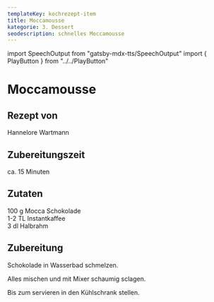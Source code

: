 ```yaml
---
templateKey: kochrezept-item
title: Moccamousse
kategorie: 3. Dessert
seodescription: schnelles Moccamousse
---
```

import SpeechOutput from "gatsby-mdx-tts/SpeechOutput"
import { PlayButton } from "../../PlayButton"

<SpeechOutput id="kochrezept-hannelore-wartmann-moccamousse" customPlayButton={PlayButton}>

# Moccamousse

## Rezept von

Hannelore Wartmann

## Zubereitungszeit

ca. 15 Minuten

## Zutaten
100 g Mocca Schokolade  
1-2 TL Instantkaffee  
3 dl Halbrahm

## Zubereitung

Schokolade in Wasserbad schmelzen.

Alles mischen und mit Mixer schaumig sclagen.

Bis zum servieren in den Kühlschrank stellen.


</SpeechOutput>